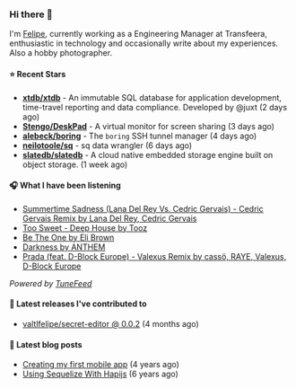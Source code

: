 ### Hi there 👋

I'm [Felipe](https://felipevm.com), currently working as a Engineering Manager at Transfeera, enthusiastic in technology and occasionally write about my experiences. Also a hobby photographer.

#### ⭐ Recent Stars
- **[xtdb/xtdb](https://github.com/xtdb/xtdb)** - An immutable SQL database for application development, time-travel reporting and data compliance. Developed by @juxt (2 days ago)
- **[Stengo/DeskPad](https://github.com/Stengo/DeskPad)** - A virtual monitor for screen sharing (3 days ago)
- **[alebeck/boring](https://github.com/alebeck/boring)** - The `boring`  SSH tunnel manager (4 days ago)
- **[neilotoole/sq](https://github.com/neilotoole/sq)** - sq data wrangler (6 days ago)
- **[slatedb/slatedb](https://github.com/slatedb/slatedb)** - A cloud native embedded storage engine built on object storage. (1 week ago)

#### 🎧 What I have been listening
- [Summertime Sadness (Lana Del Rey Vs. Cedric Gervais) - Cedric Gervais Remix by Lana Del Rey, Cedric Gervais](https://open.spotify.com/track/6PUIzlqotEmPuBfjbwYWOB)
- [Too Sweet - Deep House by Tooz](https://open.spotify.com/track/2WZbZGwxHYyTxOYMKUMIUF)
- [Be The One by Eli Brown](https://open.spotify.com/track/1cQld05IcUDw3RCFt7uymW)
- [Darkness by ANTHEM](https://open.spotify.com/track/613WaEE0znFMMdIkKoyO1u)
- [Prada (feat. D-Block Europe) - Valexus Remix by cassö, RAYE, Valexus, D-Block Europe](https://open.spotify.com/track/1hmI7H4W0ChPH6vfa9i2CQ)

_Powered by [TuneFeed](https://tunefeed.app?ref=valtlfelipe-gh-profile)_ 

#### 🚀 Latest releases I've contributed to


- [valtlfelipe/secret-editor @ 0.0.2](https://github.com/valtlfelipe/secret-editor/releases/tag/0.0.2) (4 months ago)

#### 📄 Latest blog posts
- [Creating my first mobile app](https://felipevm.com/posts/creating-my-first-mobile-app/) (4 years ago)
- [Using Sequelize With Hapijs](https://felipevm.com/posts/using-sequelize-with-hapijs/) (6 years ago)

